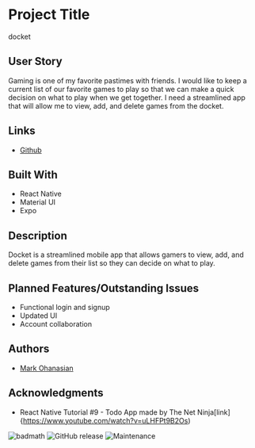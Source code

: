 # Project Title
docket

## User Story
Gaming is one of my favorite pastimes with friends. I would like to keep a current list of our favorite games to play so that we can make a quick decision on what to play when we get together. I need a streamlined app that will allow me to view, add, and delete games from the docket.

## Links
<!-- * [Deployed Site](https://test-nappers.herokuapp.com/login) -->
* [Github](https://github.com/markohanesian/docket)

## Built With
* React Native
* Material UI
* Expo

## Description
Docket is a streamlined mobile app that allows gamers to view, add, and delete games from their list so they can decide on what to play. 

## Planned Features/Outstanding Issues
* Functional login and signup 
* Updated UI
* Account collaboration

## Authors
* [Mark Ohanasian](https://github.com/markohanesian) 

## Acknowledgments
* React Native Tutorial #9 - Todo App made by The Net Ninja[link]{https://www.youtube.com/watch?v=uLHFPt9B2Os)

![badmath](https://img.shields.io/github/languages/top/nielsenjared/badmath)
![GitHub release](https://img.shields.io/github/v/release/markohanesian/Burger-Logger)
![Maintenance](https://img.shields.io/badge/Maintained%3F-yes-green.svg)
